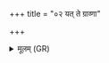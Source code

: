 +++
title = "०२ यत् ते ग्राव्णा"

+++
<details><summary>मूलम् (GR)</summary>

यत् ते ग्राव्णा चिच्छिदुः सोम राजन्  
प्रियाण्य् अङ्गा सुकृता पुरूणि ।  
तत् सं धत्स्वाज्येनोत वर्धयस्व-  
-अनागसो यथा सदम् इत् संक्षियेम ॥
</details>